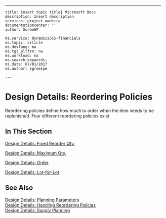 ---
    title: Insert topic title| Microsoft Docs
    description: Insert description
    services: project-madeira
    documentationcenter: ''
    author: SorenGP

    ms.service: dynamics365-financials
    ms.topic: article
    ms.devlang: na
    ms.tgt_pltfrm: na
    ms.workload: na
    ms.search.keywords:
    ms.date: 07/01/2017
    ms.author: sgroespe

    ---
# Design Details: Reordering Policies
Reordering policies define how much to order when the item needs to be replenished. Four different reordering policies exist.  
  
## In This Section  
 [Design Details: Fixed Reorder Qty.](design-details-fixed-reorder-qty..md)  
  
 [Design Details: Maximum Qty.](design-details-maximum-qty..md)  
  
 [Design Details: Order](design-details-order.md)  
  
 [Design Details: Lot-for-Lot](design-details-lot-for-lot.md)  
  
## See Also  
 [Design Details: Planning Parameters](design-details-planning-parameters.md)   
 [Design Details: Handling Reordering Policies](design-details-handling-reordering-policies.md)   
 [Design Details: Supply Planning](design-details-supply-planning.md)